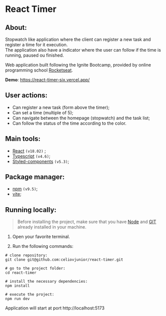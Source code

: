 # React Timer


## About:

Stopwatch like application where the client can register a new task and register a time for it execution. <br>
The application also have a indicator where the user can follow if the time is running, paused ou finished. <br>

Web application built following the Ignite Bootcamp, provided by online programming school [Rocketseat](https://www.rocketseat.com.br/). <br>


**Demo**: https://react-timer-six.vercel.app/


## User actions:

- Can register a new task (form above the timer);
- Can set a time (multiple of 5);
- Can navigate between the homepage (stopwatch) and the task list;
- Can follow the status of the time according to the color.


## Main tools:

- [React](https://react.dev/) ```(v18.02)``` ;
- [Typescript](https://www.typescriptlang.org/docs/) ```(v4.6)```;
- [Styled-components](https://styled-components.com/) ```(v5.3)```;

## Package manager:

- [npm](https://www.npmjs.com/) ```(v9.5)```;
- [vite](https://vitejs.dev/);

## Running locally:

> Before installing the project, make sure that you have [Node](https://nodejs.org/en) and [GIT](https://git-scm.com/) already installed in your machine.

1. Open your favorite terminal.

2. Run the following commands:

```shell
# clone repository:
git clone git@github.com:celiovjunior/react-timer.git

# go to the project folder:
cd react-timer

# install the necessary dependencies:
npm install

# execute the project:
npm run dev
```

Application will start at port http://localhost:5173
